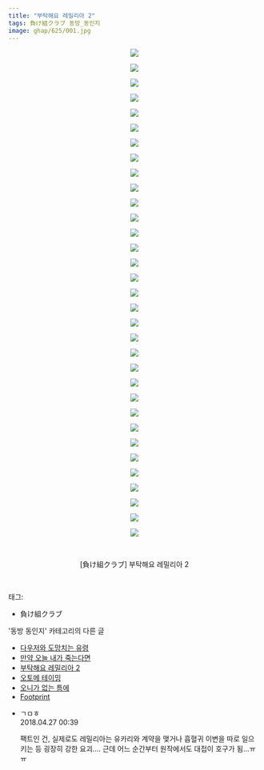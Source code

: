 ```yaml
---
title: "부탁해요 레밀리아 2"
tags: 負け組クラブ 동방_동인지
image: ghap/625/001.jpg
---
```

<div class="article">
<p style="text-align: center; clear: none; float: none;"><img src="{{ site.nasurl }}/ghap/625/001.jpg"/></p>
<p style="text-align: center; clear: none; float: none;"><img src="{{ site.nasurl }}/ghap/625/002.jpg"/></p>
<p style="text-align: center; clear: none; float: none;"><img src="{{ site.nasurl }}/ghap/625/003.jpg"/></p>
<p style="text-align: center; clear: none; float: none;"><img src="{{ site.nasurl }}/ghap/625/004.jpg"/></p>
<p style="text-align: center; clear: none; float: none;"><img src="{{ site.nasurl }}/ghap/625/005.jpg"/></p>
<p style="text-align: center; clear: none; float: none;"><img src="{{ site.nasurl }}/ghap/625/006.jpg"/></p>
<p style="text-align: center; clear: none; float: none;"><img src="{{ site.nasurl }}/ghap/625/007.jpg"/></p>
<p style="text-align: center; clear: none; float: none;"><img src="{{ site.nasurl }}/ghap/625/008.jpg"/></p>
<p style="text-align: center; clear: none; float: none;"><img src="{{ site.nasurl }}/ghap/625/009.jpg"/></p>
<p style="text-align: center; clear: none; float: none;"><img src="{{ site.nasurl }}/ghap/625/010.jpg"/></p>
<p style="text-align: center; clear: none; float: none;"><img src="{{ site.nasurl }}/ghap/625/011.jpg"/></p>
<p style="text-align: center; clear: none; float: none;"><img src="{{ site.nasurl }}/ghap/625/012.jpg"/></p>
<p style="text-align: center; clear: none; float: none;"><img src="{{ site.nasurl }}/ghap/625/013.jpg"/></p>
<p style="text-align: center; clear: none; float: none;"><img src="{{ site.nasurl }}/ghap/625/014.jpg"/></p>
<p style="text-align: center; clear: none; float: none;"><img src="{{ site.nasurl }}/ghap/625/015.jpg"/></p>
<p style="text-align: center; clear: none; float: none;"><img src="{{ site.nasurl }}/ghap/625/016.jpg"/></p>
<p style="text-align: center; clear: none; float: none;"><img src="{{ site.nasurl }}/ghap/625/017.jpg"/></p>
<p style="text-align: center; clear: none; float: none;"><img src="{{ site.nasurl }}/ghap/625/018.jpg"/></p>
<p style="text-align: center; clear: none; float: none;"><img src="{{ site.nasurl }}/ghap/625/019.jpg"/></p>
<p style="text-align: center; clear: none; float: none;"><img src="{{ site.nasurl }}/ghap/625/020.jpg"/></p>
<p style="text-align: center; clear: none; float: none;"><img src="{{ site.nasurl }}/ghap/625/021.jpg"/></p>
<p style="text-align: center; clear: none; float: none;"><img src="{{ site.nasurl }}/ghap/625/022.jpg"/></p>
<p style="text-align: center; clear: none; float: none;"><img src="{{ site.nasurl }}/ghap/625/023.jpg"/></p>
<p style="text-align: center; clear: none; float: none;"><img src="{{ site.nasurl }}/ghap/625/024.jpg"/></p>
<p style="text-align: center; clear: none; float: none;"><img src="{{ site.nasurl }}/ghap/625/025.jpg"/></p>
<p style="text-align: center; clear: none; float: none;"><img src="{{ site.nasurl }}/ghap/625/026.jpg"/></p>
<p style="text-align: center; clear: none; float: none;"><img src="{{ site.nasurl }}/ghap/625/027.jpg"/></p>
<p style="text-align: center; clear: none; float: none;"><img src="{{ site.nasurl }}/ghap/625/028.jpg"/></p>
<p style="text-align: center; clear: none; float: none;"><img src="{{ site.nasurl }}/ghap/625/029.jpg"/></p>
<p style="text-align: center; clear: none; float: none;"><img src="{{ site.nasurl }}/ghap/625/030.jpg"/></p>
<p style="text-align: center; clear: none; float: none;"><img src="{{ site.nasurl }}/ghap/625/031.jpg"/></p>
<p style="text-align: center; clear: none; float: none;"><img src="{{ site.nasurl }}/ghap/625/032.jpg"/></p>
<p style="text-align: center; clear: none; float: none;"><img src="{{ site.nasurl }}/ghap/625/033.jpg"/></p>
<p style="text-align: center; clear: none; float: none;"><br/></p>
<p style="text-align: center; clear: none; float: none;">[負け組クラブ] 부탁해요 레밀리아 2</p>
<p><br/></p>
</div><div class="tagTrail">
<p>태그: </p>
<ul>
<li>負け組クラブ</li>
</ul>
</div><div class="another">
<p>'동방 동인지' 카테고리의 다른 글</p>
<ul>
<li><a href="/2016-07-02-ghap_627">다우저와 도망치는 유령</a></li>
<li><a href="/2016-07-01-ghap_626">만약 오늘 내가 죽는다면</a></li>
<li><a href="/2016-07-01-ghap_625">부탁해요 레밀리아 2</a></li>
<li><a href="/2016-07-01-ghap_624">오토메 테이밍</a></li>
<li><a href="/2016-07-01-ghap_623">오니가 없는 틈에</a></li>
<li><a href="/2016-07-01-ghap_622">Footprint</a></li>
</ul>
</div><div class="cb_module cb_fluid">
<div class="cb_wrt cb_profile">
<div class="comment">
<ul>
<li class="cb_thumb_off" id="comment15245814">
<div class="cb_comment_area">
<div class="cb_info_area">
<div class="cb_section">
<span class="cb_nick_name">ㄱㅁㅎ</span>
</div>
<div class="cb_section">
<span class="cb_date">2018.04.27 00:39 </span>
</div>
</div>
<div class="cb_dsc_comment">
<p class="cb_dsc">
											팩트인 건, 실제로도 레밀리아는 유카리와 계약을 맺거나 흡혈귀 이변을 따로 일으키는 등 굉장히 강한 요괴.... 근데 어느 순간부터 원작에서도 대접이 호구가 됨...ㅠㅠ
										</p>
</div>
</div></li>
</ul>
</div>
</div><!-- commentList close -->
</div>